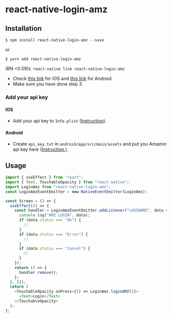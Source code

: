# react-native-login-amz

## Installation

`$ npm install react-native-login-amz --save`

or

`$ yarn add react-native-login-amz`

(RN <0.59)`$ react-native link react-native-login-amz`

- Check [this link](https://developer.amazon.com/docs/login-with-amazon/minitoc-lwa-ios.html) for IOS and [this link](https://developer.amazon.com/docs/login-with-amazon/minitoc-lwa-android.html) for Android.
- Make sure you have done step 3

### Add your api key

#### IOS

- Add your api key to `Info.plist` ([Instruction](https://developer.amazon.com/docs/login-with-amazon/create-ios-project.html#add-api-key)).

#### Android

- Create `api_key.txt` in `android/app/src/main/assets` and put you Amazon api key here ([Instruction ](https://developer.amazon.com/docs/login-with-amazon/create-android-project.html#add-api-key)).

## Usage

```javascript
import { useEffect } from "react";
import { Text, TouchableOpacity } from "react-native";
import LoginAmz from "react-native-login-amz";
const LoginAmzEventEmitter = new NativeEventEmitter(LoginAmz);

const Screen = () => {
  useEffect(() => {
    const handler = LoginAmzEventEmitter.addListener("LOGINAMZ", data => {
      console.log("AMZ LOGIN", data);
      if (data.status === "Ok") {
        //
      }
      if (data.status === "Error") {
        //
      }
      if (data.status === "Cancel") {
        //
      }
    });
    return () => {
      handler.remove();
    };
  }, []);
  return (
    <TouchableOpacity onPress={() => LoginAmz.loginAMZ()}>
      <Text>Login</Text>
    </TouchableOpacity>
  );
};
```
